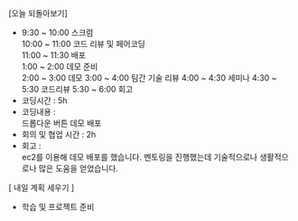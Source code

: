 [오늘 되돌아보기]

- 9:30 ~ 10:00 스크럼 <br/>
  10:00 ~ 11:00 코드 리뷰 및 페어코딩 <br/>
  11:00 ~ 11:30 배포 <br/>
  1:00 ~ 2:00 데모 준비 <br/>
  2:00 ~ 3:00 데모
  3:00 ~ 4:00 팀간 기술 리뷰
  4:00 ~ 4:30 세미나
  4:30 ~ 5:30 코드리뷰
  5:30 ~ 6:00 회고
  <br/>
- 코딩시간 : 5h
- 코딩내용 :  
   드롭다운 버튼
   데모 배포
- 회의 및 협업 시간 : 2h
- 회고 : <br/>
  ec2를 이용해 데모 배포를 했습니다. 
  멘토링을 진행했는데 기술적으로나 생활적으로나 많은 도움을 얻었습니다.

[ 내일 계획 세우기 ]
- 학습 및 프로젝트 준비
